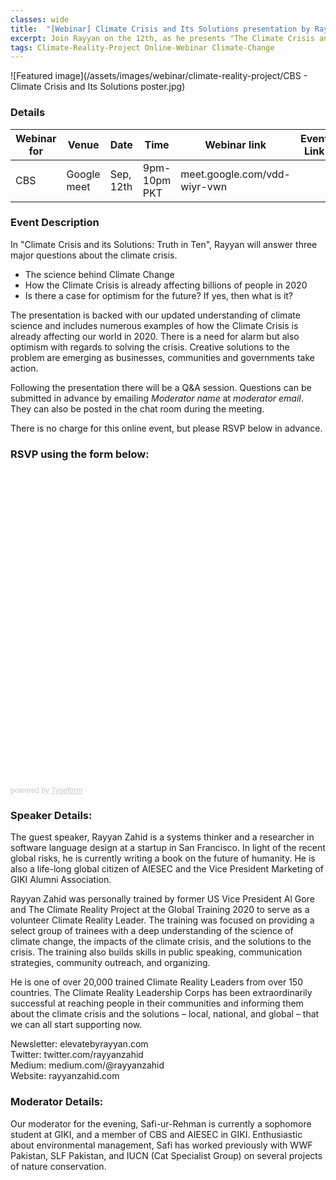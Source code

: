 ```yaml
---
classes: wide
title:  "[Webinar] Climate Crisis and Its Solutions presentation by Rayyan Zahid to the Character Building Society "
excerpt: Join Rayyan on the 12th, as he presents "The Climate Crisis and Its Solutions" to the Character Building Society.
tags: Climate-Reality-Project Online-Webinar Climate-Change
---
```

![Featured image](/assets/images/webinar/climate-reality-project/CBS - Climate Crisis and Its Solutions poster.jpg)

### Details

| Webinar for | Venue       | Date      | Time         | Webinar link                 | Event Link | RSVP required | Moderator      | 
|-------------|-------------|-----------|--------------|------------------------------|------------|---------------|----------------| 
| CBS         | Google meet | Sep, 12th | 9pm-10pm PKT | meet.google.com/vdd-wiyr-vwn |            | Yes           | Safi-ur-Rehman | 




### Event Description

In "Climate Crisis and its Solutions: Truth in Ten", Rayyan will answer three major questions about the climate crisis.
- The science behind Climate Change
- How the Climate Crisis is already affecting billions of people in 2020
- Is there a case for optimism for the future? If yes, then what is it?

The presentation is backed with our updated understanding of climate science and includes numerous examples of how the Climate Crisis is already affecting our world in 2020. There is a need for alarm but also optimism with regards to solving the crisis. Creative solutions to the problem are emerging as businesses, communities and governments take action.

Following the presentation there will be a Q&A session. Questions can be submitted in advance by emailing *Moderator name* at *moderator email*. They can also be posted in the chat room during the meeting.

There is no charge for this online event, but please RSVP below in advance.

### RSVP using the form below:

<div class="typeform-widget" data-url="https://form.typeform.com/to/KCm59Ivo" style="width: 100%; height: 500px;"></div> <script> (function() { var qs,js,q,s,d=document, gi=d.getElementById, ce=d.createElement, gt=d.getElementsByTagName, id="typef_orm", b="https://embed.typeform.com/"; if(!gi.call(d,id)) { js=ce.call(d,"script"); js.id=id; js.src=b+"embed.js"; q=gt.call(d,"script")[0]; q.parentNode.insertBefore(js,q) } })() </script> <div style="font-family: Sans-Serif;font-size: 12px;color: #999;opacity: 0.5; padding-top: 5px;"> powered by <a href="https://admin.typeform.com/signup?utm_campaign=KCm59Ivo&utm_source=typeform.com-01E8V701QXRC43Y1J88RMVCTYR-free&utm_medium=typeform&utm_content=typeform-embedded-poweredbytypeform&utm_term=EN" style="color: #999" target="_blank">Typeform</a> </div>

### Speaker Details:
The guest speaker, Rayyan Zahid is a systems thinker and a researcher in software language design at a startup in San Francisco. In light of the recent global risks, he is currently writing a book on the future of humanity. He is also a life-long global citizen of AIESEC and the Vice President Marketing of GIKI Alumni Association.

Rayyan Zahid was personally trained by former US Vice President Al Gore and The Climate Reality Project at the Global Training 2020 to serve as a volunteer Climate Reality Leader. The training was focused on providing a select group of trainees with a deep understanding of the science of climate change, the impacts of the climate crisis, and the solutions to the crisis. The training also builds skills in public speaking, communication strategies, community outreach, and organizing.
 
He is one of over 20,000 trained Climate Reality Leaders from over 150 countries. The Climate Reality Leadership Corps has been extraordinarily successful at reaching people in their communities and informing them about the climate crisis and the solutions – local, national, and global – that we can all start supporting now.

Newsletter: elevatebyrayyan.com  
Twitter: twitter.com/rayyanzahid  
Medium: medium.com/@rayyanzahid  
Website: rayyanzahid.com  

### Moderator Details:
Our moderator for the evening, Safi-ur-Rehman is currently a sophomore student at GIKI, and a member of CBS and AIESEC in GIKI. Enthusiastic about environmental management, Safi has worked previously with WWF Pakistan, SLF Pakistan, and IUCN (Cat Specialist Group) on several projects of nature conservation.

